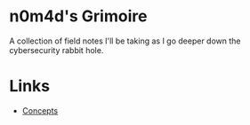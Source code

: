 # n0m4d's Grimoire

A collection of field notes I'll be taking as I go deeper down the cybersecurity rabbit hole.

# Links

- [Concepts](Concepts/SUMMARY.md)

